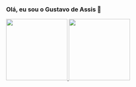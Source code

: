 ### Olá, eu sou o Gustavo de Assis 👋
<div align="compact">
  <a href="https://github.com/assisgustavo">
  <img height="167em" src="https://github-readme-stats.vercel.app/api?username=assisgustavo&show_icons=true&theme=calm&include_all_commits=true&count_private=true"/>
  <img height="167em" src="https://github-readme-stats.vercel.app/api/top-langs/?username=assisgustavo&layout=compact&langs_count=7&theme=calm"/>
</div>




